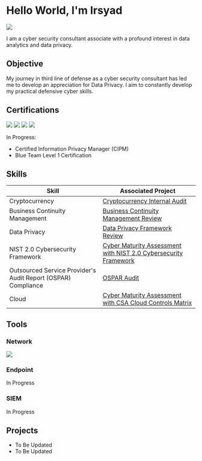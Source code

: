 # Hello World, I'm Irsyad
<a href="www.linkedin.com/in/irsyad-farhan"><img src="https://img.shields.io/badge/-LinkedIn-0072b1?&style=for-the-badge&logo=linkedin&logoColor=white" /></a>

I am a cyber security consultant associate with a profound interest in data analytics and data privacy.

## Objective

My journey in third line of defense as a cyber security consultant has led me to develop an appreciation for Data Privacy. I aim to constantly develop my practical defensive cyber skills.

## Certifications
<div>
<img src="https://img.shields.io/badge/-Google%20Data%20Analytics%20Certificate-0F9D58?&style=for-the-badge&logo=Google&logoColor=white" />
<img src="https://img.shields.io/badge/-Google%20Cybersecurity%20Certificate-4285F4?&style=for-the-badge&logo=Google&logoColor=white" />
<img src="https://img.shields.io/badge/-Microsoft%20Certified:%20Azure%20Fundamentals-0089D6?&style=for-the-badge&logo=Microsoft%20Azure&logoColor=white" />
<img src="https://img.shields.io/badge/-Microsoft%20Certified:%20Identity%20and%20Access%20Administrator%20Associate-0078D4?&style=for-the-badge&logo=Microsoft&logoColor=white" />

In Progress:
- Certified Information Privacy Manager (CIPM)
- Blue Team Level 1 Certification
</div>

## Skills
| Skill                                         | Associated Project         |
|-----------------------------------------------|----------------------------|
| Cryptocurrency | <a href="https://google.com">Cryptocurrency Internal Audit</a>|
| Business Continuity Management | <a href="https://google.com">Business Continuity Management Review</a>|
| Data Privacy | <a href="https://google.com">Data Privacy Framework Review</a>|
| NIST 2.0 Cybersecurity Framework | <a href="https://google.com">Cyber Maturity Assessment with NIST 2.0 Cybersecurity Framework</a>|
| Outsourced Service Provider's Audit Report (OSPAR) Compliance | <a href="https://google.com">OSPAR Audit</a>|
| Cloud | <a href="https://google.com">Cyber Maturity Assessment with CSA Cloud Controls Matrix</a>|

## Tools
### Network
<div>
    <img src="https://img.shields.io/badge/-Wireshark-1679A7?&style=for-the-badge&logo=Wireshark&logoColor=white" />
</div>

### Endpoint
<div>
  In Progress
</div>

### SIEM
<div>
  In Progress
</div>

## Projects
- To Be Updated
- To Be Updated
